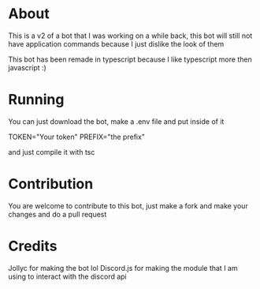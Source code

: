 # About

This is a v2 of a bot that I was working on a while back, this bot will still not have application commands because I just dislike the look of them

This bot has been remade in typescript because I like typescript more then javascript :)

# Running

You can just download the bot, make a .env file and put inside of it

TOKEN="Your token"
PREFIX="the prefix"

and just compile it with tsc

# Contribution

You are welcome to contribute to this bot, just make a fork and make your changes and do a pull request

# Credits

Jollyc for making the bot lol
Discord.js for making the module that I am using to interact with the discord api
